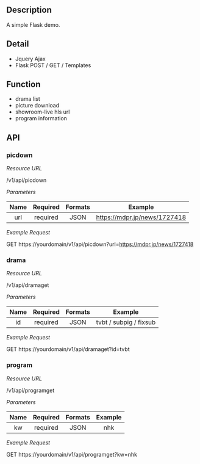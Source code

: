 ## Description
A simple Flask demo.

## Detail

+ Jquery Ajax
+ Flask POST / GET / Templates

## Function

+ drama list
+ picture download
+ showroom-live hls url
+ program information

## API

### picdown

*Resource URL*

/v1/api/picdown

*Parameters*

| Name | Required | Formats | Example |
|:-----:|:----:|:----:|:-----:|
| url | required | JSON | https://mdpr.jp/news/1727418 |

*Example Request*

GET https://yourdomain/v1/api/picdown?url=https://mdpr.jp/news/1727418

### drama

*Resource URL*

/v1/api/dramaget

*Parameters*

| Name | Required | Formats | Example |
|:-----:|:----:|:----:|:-----:|
| id | required | JSON | tvbt / subpig / fixsub |

*Example Request*

GET https://yourdomain/v1/api/dramaget?id=tvbt

### program

*Resource URL*

/v1/api/programget

*Parameters*

| Name | Required | Formats | Example |
|:-----:|:----:|:----:|:-----:|
| kw | required | JSON | nhk |

*Example Request*

GET https://yourdomain/v1/api/programget?kw=nhk
